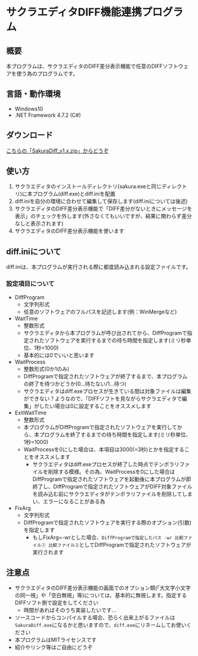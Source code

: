 # サクラエディタDIFF機能連携プログラム
## 概要
本プログラムは、サクラエディタのDIFF差分表示機能で任意のDIFFソフトウェアを使う為のプログラムです。

## 言語・動作環境
- Windows10
- .NET Framework 4.7.2 (C#)

## ダウンロード
 [こちらの「SakuraDiff_v1.x.zip」からどうぞ](https://github.com/jnz-sys/SakuraDiff/releases/ "SakuraDiff_Release")

## 使い方
1. サクラエディタのインストールディレクトリ(sakura.exeと同じディレクトリ)に本プログラム(diff.exe)とdiff.iniを配置
2. diff.iniを自分の環境に合わせて編集して保存します(diff.iniについては後述)
3. サクラエディタのDIFF差分表示機能で「DIFF差分がないときにメッセージを表示」のチェックを外します(外さなくてもいいですが、結果に関わらず差分なしと表示されます)
4. サクラエディタのDIFF差分表示機能を使います

## diff.iniについて
diff.iniは、本プログラムが実行される際に都度読み込まれる設定ファイルです。
### 設定項目について
- DiffProgram
    - 文字列形式
    - 任意のソフトウェアのフルパスを記述します(例：WinMergeなど)
- WaitTime
    - 整数形式
    - サクラエディタから本プログラムが呼び出されてから、DiffProgramで指定されたソフトウェアを実行するまでの待ち時間を指定します(ミリ秒単位、1秒=1000)
    - 基本的には0でいいと思います
- WaitProcess
    - 整数形式(0か1のみ)
    - DiffProgramで指定されたソフトウェアが終了するまで、本プログラムの終了を待つかどうか(0…待たない/1…待つ)
    - サクラエディタはdiff.exeプロセスが生きている間は対象ファイルは編集ができない？ようなので、「DIFFソフトを見ながらサクラエディタで編集」がしたい場合は0に設定することをオススメします
- ExitWaitTime
    - 整数形式
    - 本プログラムがDiffProgramで指定されたソフトウェアを実行してから、本プログラムを終了するまでの待ち時間を指定します(ミリ秒単位、1秒=1000)
    - WaitProcessを0にした場合は、本項目は3000(=3秒)とかを指定することをオススメします
        - サクラエディタはdiff.exeプロセスが終了した時点でテンポラリファイルを削除する模様。その為、WaitProcessを0にした場合はDiffProgramで指定されたソフトウェアを起動後に本プログラムが即終了し、DiffProgramで指定されたソフトウェアがDIFF対象ファイルを読み込む前にサクラエディタがテンポラリファイルを削除してしまい、エラーになることがある為
- FixArg
    - 文字列形式
    - DiffProgramで指定されたソフトウェアを実行する際のオプション(引数)を指定します
        - もしFixArg=-wrとした場合、`DiffProgramで指定したパス -wr 比較ファイル① 比較ファイル②`としてDiffProgramで指定されたソフトウェアが実行されます

## 注意点
- サクラエディタのDIFF差分表示機能の画面でのオプション類(「大文字小文字の同一視」や「空白無視」等)については、基本的に無視します。指定するDIFFソフト側で設定をしてください
    - 時間があればそのうち実装したいです…
- ソースコードからコンパイルする場合、恐らく出来上がるファイルは`SakuraDiff.exe`になるかと思いますので、`diff.exe`にリネームしてお使いください
- 本プログラムはMITライセンスです
- 紹介やリンク等はご自由にどうぞ
